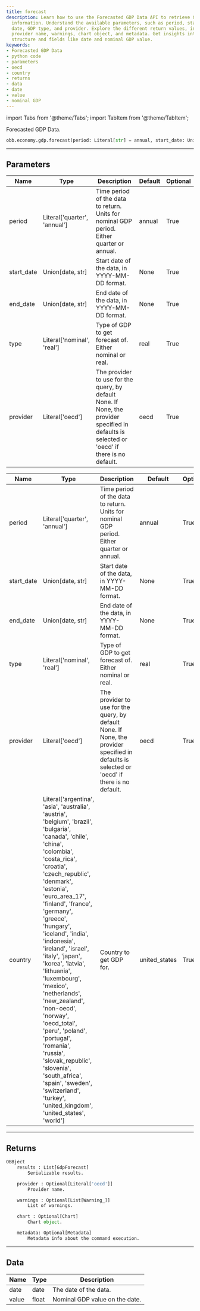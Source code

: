 ```yaml
---
title: forecast
description: Learn how to use the Forecasted GDP Data API to retrieve GDP forecast
  information. Understand the available parameters, such as period, start date, end
  date, GDP type, and provider. Explore the different return values, including results,
  provider name, warnings, chart object, and metadata. Get insights into the data
  structure and fields like date and nominal GDP value.
keywords:
- Forecasted GDP Data
- python code
- parameters
- oecd
- country
- returns
- data
- date
- value
- nominal GDP
---
```




<!-- markdownlint-disable MD012 MD031 MD033 -->

import Tabs from '@theme/Tabs';
import TabItem from '@theme/TabItem';

Forecasted GDP Data.

```python wordwrap
obb.economy.gdp.forecast(period: Literal[str] = annual, start_date: Union[date, str] = None, end_date: Union[date, str] = None, type: Literal[str] = real, provider: Literal[str] = oecd)
```

---

## Parameters

<Tabs>
<TabItem value="standard" label="Standard">

| Name | Type | Description | Default | Optional |
| ---- | ---- | ----------- | ------- | -------- |
| period | Literal['quarter', 'annual'] | Time period of the data to return. Units for nominal GDP period. Either quarter or annual. | annual | True |
| start_date | Union[date, str] | Start date of the data, in YYYY-MM-DD format. | None | True |
| end_date | Union[date, str] | End date of the data, in YYYY-MM-DD format. | None | True |
| type | Literal['nominal', 'real'] | Type of GDP to get forecast of. Either nominal or real. | real | True |
| provider | Literal['oecd'] | The provider to use for the query, by default None. If None, the provider specified in defaults is selected or 'oecd' if there is no default. | oecd | True |
</TabItem>

<TabItem value='oecd' label='oecd'>

| Name | Type | Description | Default | Optional |
| ---- | ---- | ----------- | ------- | -------- |
| period | Literal['quarter', 'annual'] | Time period of the data to return. Units for nominal GDP period. Either quarter or annual. | annual | True |
| start_date | Union[date, str] | Start date of the data, in YYYY-MM-DD format. | None | True |
| end_date | Union[date, str] | End date of the data, in YYYY-MM-DD format. | None | True |
| type | Literal['nominal', 'real'] | Type of GDP to get forecast of. Either nominal or real. | real | True |
| provider | Literal['oecd'] | The provider to use for the query, by default None. If None, the provider specified in defaults is selected or 'oecd' if there is no default. | oecd | True |
| country | Literal['argentina', 'asia', 'australia', 'austria', 'belgium', 'brazil', 'bulgaria', 'canada', 'chile', 'china', 'colombia', 'costa_rica', 'croatia', 'czech_republic', 'denmark', 'estonia', 'euro_area_17', 'finland', 'france', 'germany', 'greece', 'hungary', 'iceland', 'india', 'indonesia', 'ireland', 'israel', 'italy', 'japan', 'korea', 'latvia', 'lithuania', 'luxembourg', 'mexico', 'netherlands', 'new_zealand', 'non-oecd', 'norway', 'oecd_total', 'peru', 'poland', 'portugal', 'romania', 'russia', 'slovak_republic', 'slovenia', 'south_africa', 'spain', 'sweden', 'switzerland', 'turkey', 'united_kingdom', 'united_states', 'world'] | Country to get GDP for. | united_states | True |
</TabItem>

</Tabs>

---

## Returns

```python wordwrap
OBBject
    results : List[GdpForecast]
        Serializable results.

    provider : Optional[Literal['oecd']]
        Provider name.

    warnings : Optional[List[Warning_]]
        List of warnings.

    chart : Optional[Chart]
        Chart object.

    metadata: Optional[Metadata]
        Metadata info about the command execution.
```

---

## Data

<Tabs>
<TabItem value="standard" label="Standard">

| Name | Type | Description |
| ---- | ---- | ----------- |
| date | date | The date of the data. |
| value | float | Nominal GDP value on the date. |
</TabItem>

</Tabs>

